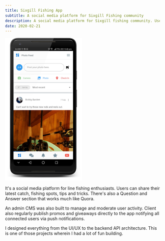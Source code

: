 ```yaml
---
title: Sixgill Fishing App
subtitle: A social media platform for Sixgill Fishing community
description: A social media platform for Sixgill fishing community. Users can share their latest catch, ask questions, get up-to-date with latest giveaways, and more. Available in both Android and iOS devices.
date: 2020-02-21
---
```


![sixgill](./images/sixgill.png)

It's a social media platform for line fishing enthusiasts. Users can share their latest catch, fishing spots, tips and tricks. There's also a Question and Answer section that works much like Quora.

An admin CMS was also built to manage and moderate user activity. Client also regularly publish promos and giveaways directly to the app notifying all connected users via push notifications.

I designed everything from the UI/UX to the backend API architecture. This is one of those projects wherein I had a lot of fun building.
